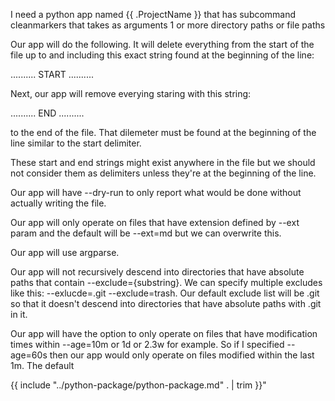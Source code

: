 I need a python app named {{ .ProjectName }} that has subcommand cleanmarkers that takes as arguments 1 or more directory paths or file paths

Our app will do the following.  It will delete everything from the start of the file up to and including this exact string found at the beginning of the line:

.......... START ..........

Next, our app will remove everying staring with this string:

.......... END ..........

to the end of the file.  That dilemeter must be found at the beginning of the line similar to the start delimiter.

These start and end strings might exist anywhere in the file but we should not consider them as delimiters unless they're at the beginning of the line.

Our app will have --dry-run to only report what would be done without actually writing the file.

Our app will only operate on files that have extension defined by --ext param and the default will be --ext=md but we can overwrite this.

Our app will use argparse.

Our app will not recursively descend into directories that have absolute paths that contain --exclude={substring}.  We can specify multiple excludes like this: --exlucde=.git --exclude=trash.  Our default exclude list will be .git so that it doesn't descend into directories that have absolute paths with .git in it.

Our app will have the option to only operate on files that have modification times within --age=10m or 1d or 2.3w for example.  So if I specified --age=60s then our app would only operate on files modified within the last 1m.  The default

{{ include "../python-package/python-package.md" . | trim }}"
